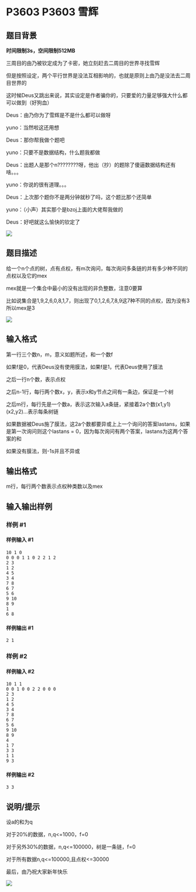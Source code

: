 # P3603 P3603 雪辉

## 题目背景

**时间限制3s，空间限制512MB**


三周目的由乃被钦定成为了卡密，她立刻赶去二周目的世界寻找雪辉

但是按照设定，两个平行世界是没法互相影响的，也就是原则上由乃是没法去二周目世界的

这时候Deus又跳出来说，其实设定是作者骗你的，只要爱的力量足够强大什么都可以做到（好狗血）


Deus：由乃你为了雪辉是不是什么都可以做呀

yuno：当然啦这还用想

Deus：那你帮我做个题吧

yuno：只要不是数据结构，什么题我都做

Deus：出题人是那个n????????呀，他出（抄）的题除了傻逼数据结构还有啥。。。

yuno：你说的很有道理。。。

Deus：上次那个题你不是两分钟就秒了吗，这个题比那个还简单

yuno：（小声）其实那个是bzoj上面的大佬帮我做的

Deus：好吧就这么愉快的钦定了

![](https://cdn.luogu.com.cn/upload/pic/4134.png)


## 题目描述

给一个n个点的树，点有点权，有m次询问，每次询问多条链的并有多少种不同的点权以及它的mex

mex就是一个集合中最小的没有出现的非负整数，注意0要算

比如说集合是1,9,2,6,0,8,1,7，则出现了0,1,2,6,7,8,9这7种不同的点权，因为没有3所以mex是3

![](https://cdn.luogu.com.cn/upload/pic/4132.png)


## 输入格式

第一行三个数n，m，意义如题所述，和一个数f

如果f是0，代表Deus没有使用膜法，如果f是1，代表Deus使用了膜法

之后一行n个数，表示点权

之后n-1行，每行两个数x，y，表示x和y节点之间有一条边，保证是一个树

之后m行，每行先是一个数a，表示这次输入a条链，紧接着2a个数(x1,y1)(x2,y2)...表示每条树链

如果数据被Deus施了膜法，这2a个数都要异或上上一个询问的答案lastans，如果是第一次询问则这个lastans = 0，因为每次询问有两个答案，lastans为这两个答案的和

如果没有膜法，则-1s并且不异或


## 输出格式

m行，每行两个数表示点权种类数以及mex


## 输入输出样例

### 样例 #1

#### 样例输入 #1

```
10 1 0
0 0 0 1 1 0 2 2 1 2 
2 3
1 2
4 5
3 4
7 8
6 7
5 6
9 10
8 9
1
6 8
```

#### 样例输出 #1

```
2 1
```

### 样例 #2

#### 样例输入 #2

```
10 1 1
0 0 1 0 0 2 2 0 0 0 
2 3
1 2
4 5
3 4
7 8
6 7
5 6
9 10
8 9
4
1 7
3 3
1 1
9 3
```

#### 样例输出 #2

```
3 3
```

## 说明/提示

设a的和为q

对于20%的数据，n,q<=1000，f=0

对于另外30%的数据，n,q<=100000，树是一条链，f=0

对于所有数据n,q<=100000,且点权<=30000


最后，由乃祝大家新年快乐

![](https://cdn.luogu.com.cn/upload/pic/4135.png)

